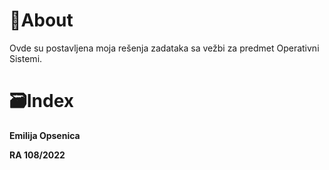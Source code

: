 # 📝About 
Ovde su postavljena moja rešenja zadataka sa vežbi za predmet Operativni Sistemi.

# 🗃️Index
**Emilija Opsenica**

**RA 108/2022**
